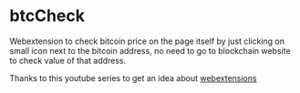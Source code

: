 # btcCheck

Webextension to check bitcoin price on the page itself by just clicking on small icon next to the bitcoin address,
no need to go to blockchain website to check value of that address.

Thanks to this youtube series to get an idea about [webextensions](https://www.youtube.com/watch?v=WrEgBDg56sM&list=PLI08QU9qtPEJiBs7rVOT4FvXJlisDgTlS)
